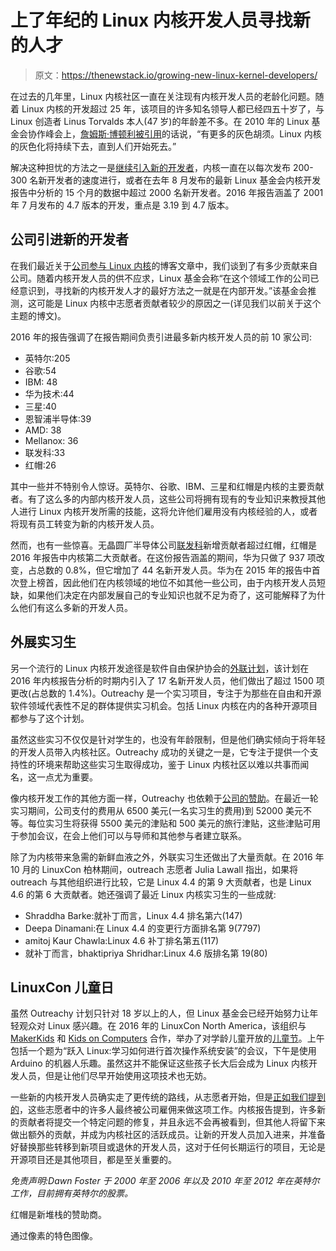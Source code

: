 # 上了年纪的 Linux 内核开发人员寻找新的人才

> 原文：<https://thenewstack.io/growing-new-linux-kernel-developers/>

在过去的几年里，Linux 内核社区一直在关注现有内核开发人员的老龄化问题。随着 Linux 内核的开发超过 25 年，该项目的许多知名领导人都已经四五十岁了，与 Linux 创造者 Linus Torvalds 本人(47 岁)的年龄差不多。在 2010 年的 Linux 基金会协作峰会上，[詹姆斯·博顿利被引用](https://www.zdnet.com/article/graying-linux-developers-look-for-new-blood/)的话说，“有更多的灰色胡须。Linux 内核的灰色化将持续下去，直到人们开始死去。”

解决这种担忧的方法之一是[继续引入新的开发者](http://www.computerworld.com/article/2468826/open-source-tools/is-linux-graying-.html)，内核一直在以每次发布 200-300 名新开发者的速度进行，或者在去年 8 月发布的最新 Linux 基金会内核开发报告中分析的 15 个月的数据中超过 2000 名新开发者。2016 年报告涵盖了 2001 年 7 月发布的 4.7 版本的开发，重点是 3.19 到 4.7 版本。

## 公司引进新的开发者

在我们最近关于[公司参与 Linux 内核](https://thenewstack.io/contributes-linux-kernel/)的博客文章中，我们谈到了有多少贡献来自公司。随着内核开发人员的供不应求，Linux 基金会称“在这个领域工作的公司已经意识到，寻找新的内核开发人才的最好方法之一就是在内部开发。”该基金会推测，这可能是 Linux 内核中志愿者贡献者较少的原因之一(详见我们以前关于这个主题的博文)。

2016 年的报告强调了在报告期间负责引进最多新内核开发人员的前 10 家公司:

*   英特尔:205
*   谷歌:54
*   IBM: 48
*   华为技术:44
*   三星:40
*   恩智浦半导体:39
*   AMD: 38
*   Mellanox: 36
*   联发科:33
*   红帽:26

其中一些并不特别令人惊讶。英特尔、谷歌、IBM、三星和红帽是内核的主要贡献者。有了这么多的内部内核开发人员，这些公司将拥有现有的专业知识来教授其他人进行 Linux 内核开发所需的技能，这将允许他们雇用没有内核经验的人，或者将现有员工转变为新的内核开发人员。

然而，也有一些惊喜。无晶圆厂半导体公司[联发科](http://www.mediatek.com/)新增贡献者超过红帽，红帽是 2016 年报告中内核第二大贡献者。在这份报告涵盖的期间，华为只做了 937 项改变，占总数的 0.8%，但它增加了 44 名新开发人员。华为在 2015 年的报告中首次登上榜首，因此他们在内核领域的地位不如其他一些公司，由于内核开发人员短缺，如果他们决定在内部发展自己的专业知识也就不足为奇了，这可能解释了为什么他们有这么多新的开发人员。

## 外展实习生

另一个流行的 Linux 内核开发途径是软件自由保护协会的[外联计划](https://www.gnome.org/outreachy/)，该计划在 2016 年内核报告分析的时期内引入了 17 名新开发人员，他们做出了超过 1500 项更改(占总数的 1.4%)。Outreachy 是一个实习项目，专注于为那些在自由和开源软件领域代表性不足的群体提供实习机会。包括 Linux 内核在内的各种开源项目都参与了这个计划。

虽然这些实习不仅仅是针对学生的，也没有年龄限制，但是他们确实倾向于将年轻的开发人员带入内核社区。Outreachy 成功的关键之一是，它专注于提供一个支持性的环境来帮助这些实习生取得成功，鉴于 Linux 内核社区以难以共事而闻名，这一点尤为重要。

像内核开发工作的其他方面一样，Outreachy 也依赖于[公司的赞助](https://wiki.gnome.org/Outreachy/Admin/InfoForOrgs)。在最近一轮实习期间，公司支付的费用从 6500 美元(一名实习生的费用)到 52000 美元不等。每位实习生将获得 5500 美元的津贴和 500 美元的旅行津贴，这些津贴可用于参加会议，在会上他们可以与导师和其他参与者建立联系。

除了为内核带来急需的新鲜血液之外，外联实习生还做出了大量贡献。在 2016 年 10 月的 LinuxCon 柏林期间，outreach 志愿者 Julia Lawall 指出，如果将 outreach 与其他组织进行比较，它是 Linux 4.4 的第 9 大贡献者，也是 Linux 4.6 的第 6 大贡献者。她还强调了最近 Linux 内核实习生的一些成就:

*   Shraddha Barke:就补丁而言，Linux 4.4 排名第六(147)
*   Deepa Dinamani:在 Linux 4.4 的变更行方面排名第 9(7797)
*   amitoj Kaur Chawla:Linux 4.6 补丁排名第五(117)
*   就补丁而言，bhaktipriya Shridhar:Linux 4.6 版排名第 19(80)

## LinuxCon 儿童日

虽然 Outreachy 计划只针对 18 岁以上的人，但 Linux 基金会已经开始努力让年轻观众对 Linux 感兴趣。在 2016 年的 LinuxCon North America，该组织与 [MakerKids](http://makerkids.com/) 和 [Kids on Computers](http://www.kidsoncomputers.org/) 合作，举办了对学龄儿童开放的[儿童节](http://events.linuxfoundation.org/events/linuxcon-north-america/extend-the-experience/kids-day)。上午包括一个题为“跃入 Linux:学习如何进行首次操作系统安装”的会议，下午是使用 Arduino 的机器人乐趣。虽然这并不能保证这些孩子长大后会成为 Linux 内核开发人员，但是让他们尽早开始使用这项技术也无妨。

一些新的内核开发人员确实走了更传统的路线，从志愿者开始，但是[正如我们提到的](https://thenewstack.io/contributes-linux-kernel/)，这些志愿者中的许多人最终被公司雇佣来做这项工作。内核报告提到，许多新的贡献者将提交一个特定问题的修复，并且永远不会再被看到，但其他人将留下来做出额外的贡献，并成为内核社区的活跃成员。让新的开发人员加入进来，并准备好替换那些转移到新项目或退休的开发人员，这对于任何长期运行的项目，无论是开源项目还是其他项目，都是至关重要的。

*免责声明:Dawn Foster 于 2000 年至 2006 年以及 2010 年至 2012 年在英特尔工作，目前拥有英特尔的股票。*

红帽是新堆栈的赞助商。

通过像素的特色图像。

<svg xmlns:xlink="http://www.w3.org/1999/xlink" viewBox="0 0 68 31" version="1.1"><title>Group</title> <desc>Created with Sketch.</desc></svg>